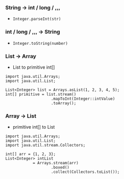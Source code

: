 ### String -> int / long / ,,,
- `Integer.parseInt(str)`

### int / long / ,,, -> String
- `Integer.toString(number)`

### List -> Array
- List<Integer> to primitive int[]
````
import java.util.Arrays;
import java.util.List;

List<Integer> list = Arrays.asList(1, 2, 3, 4, 5);
int[] primitive = list.stream()
                    .mapToInt(Integer::intValue)
                    .toArray();
````

### Array -> List
- primitive int[] to List<Integer>
`````
import java.util.Arrays;
import java.util.List;
import java.util.stream.Collectors;

int[] arr = {1, 2, 3};
List<Integer> intList 
            = Arrays.stream(arr)
                    .boxed()
                    .collect(Collectors.toList());
